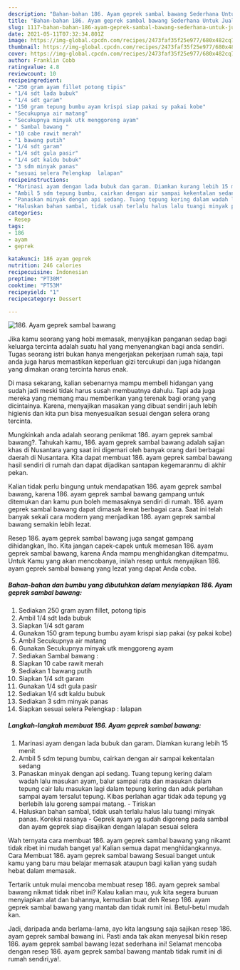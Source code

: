 ```yaml
---
description: "Bahan-bahan 186. Ayam geprek sambal bawang Sederhana Untuk Jualan"
title: "Bahan-bahan 186. Ayam geprek sambal bawang Sederhana Untuk Jualan"
slug: 1117-bahan-bahan-186-ayam-geprek-sambal-bawang-sederhana-untuk-jualan
date: 2021-05-11T07:32:34.801Z
image: https://img-global.cpcdn.com/recipes/2473faf35f25e977/680x482cq70/186-ayam-geprek-sambal-bawang-foto-resep-utama.jpg
thumbnail: https://img-global.cpcdn.com/recipes/2473faf35f25e977/680x482cq70/186-ayam-geprek-sambal-bawang-foto-resep-utama.jpg
cover: https://img-global.cpcdn.com/recipes/2473faf35f25e977/680x482cq70/186-ayam-geprek-sambal-bawang-foto-resep-utama.jpg
author: Franklin Cobb
ratingvalue: 4.8
reviewcount: 10
recipeingredient:
- "250 gram ayam fillet potong tipis"
- "1/4 sdt lada bubuk"
- "1/4 sdt garam"
- "150 gram tepung bumbu ayam krispi siap pakai sy pakai kobe"
- "Secukupnya air matang"
- "Secukupnya minyak utk menggoreng ayam"
- " Sambal bawang "
- "10 cabe rawit merah"
- "1 bawang putih"
- "1/4 sdt garam"
- "1/4 sdt gula pasir"
- "1/4 sdt kaldu bubuk"
- "3 sdm minyak panas"
- "sesuai selera Pelengkap  lalapan"
recipeinstructions:
- "Marinasi ayam dengan lada bubuk dan garam. Diamkan kurang lebih 15 menit"
- "Ambil 5 sdm tepung bumbu, cairkan dengan air sampai kekentalan sedang"
- "Panaskan minyak dengan api sedang. Tuang tepung kering dalam wadah lalu masukan ayam, balur sampai rata dan masukan dalam tepung cair lalu masukan lagi dalam tepung kering dan aduk perlahan sampai ayam tersalut tepung. Kibas perlahan agar tidak ada tepung yg berlebih lalu goreng sampai matang. Tiriskan"
- "Haluskan bahan sambal, tidak usah terlalu halus lalu tuangi minyak panas. Koreksi rasanya Geprek ayam yg sudah digoreng pada sambal dan ayam geprek siap disajikan dengan lalapan sesuai selera"
categories:
- Resep
tags:
- 186
- ayam
- geprek

katakunci: 186 ayam geprek 
nutrition: 246 calories
recipecuisine: Indonesian
preptime: "PT30M"
cooktime: "PT53M"
recipeyield: "1"
recipecategory: Dessert

---
```



![186. Ayam geprek sambal bawang](https://img-global.cpcdn.com/recipes/2473faf35f25e977/680x482cq70/186-ayam-geprek-sambal-bawang-foto-resep-utama.jpg)

Jika kamu seorang yang hobi memasak, menyajikan panganan sedap bagi keluarga tercinta adalah suatu hal yang menyenangkan bagi anda sendiri. Tugas seorang istri bukan hanya mengerjakan pekerjaan rumah saja, tapi anda juga harus memastikan keperluan gizi tercukupi dan juga hidangan yang dimakan orang tercinta harus enak.

Di masa  sekarang, kalian sebenarnya mampu membeli hidangan yang sudah jadi meski tidak harus susah membuatnya dahulu. Tapi ada juga mereka yang memang mau memberikan yang terenak bagi orang yang dicintainya. Karena, menyajikan masakan yang dibuat sendiri jauh lebih higienis dan kita pun bisa menyesuaikan sesuai dengan selera orang tercinta. 



Mungkinkah anda adalah seorang penikmat 186. ayam geprek sambal bawang?. Tahukah kamu, 186. ayam geprek sambal bawang adalah sajian khas di Nusantara yang saat ini digemari oleh banyak orang dari berbagai daerah di Nusantara. Kita dapat membuat 186. ayam geprek sambal bawang hasil sendiri di rumah dan dapat dijadikan santapan kegemaranmu di akhir pekan.

Kalian tidak perlu bingung untuk mendapatkan 186. ayam geprek sambal bawang, karena 186. ayam geprek sambal bawang gampang untuk ditemukan dan kamu pun boleh memasaknya sendiri di rumah. 186. ayam geprek sambal bawang dapat dimasak lewat berbagai cara. Saat ini telah banyak sekali cara modern yang menjadikan 186. ayam geprek sambal bawang semakin lebih lezat.

Resep 186. ayam geprek sambal bawang juga sangat gampang dihidangkan, lho. Kita jangan capek-capek untuk memesan 186. ayam geprek sambal bawang, karena Anda mampu menghidangkan ditempatmu. Untuk Kamu yang akan mencobanya, inilah resep untuk menyajikan 186. ayam geprek sambal bawang yang lezat yang dapat Anda coba.

<!--inarticleads1-->

##### Bahan-bahan dan bumbu yang dibutuhkan dalam menyiapkan 186. Ayam geprek sambal bawang:

1. Sediakan 250 gram ayam fillet, potong tipis
1. Ambil 1/4 sdt lada bubuk
1. Siapkan 1/4 sdt garam
1. Gunakan 150 gram tepung bumbu ayam krispi siap pakai (sy pakai kobe)
1. Ambil Secukupnya air matang
1. Gunakan Secukupnya minyak utk menggoreng ayam
1. Sediakan  Sambal bawang :
1. Siapkan 10 cabe rawit merah
1. Sediakan 1 bawang putih
1. Siapkan 1/4 sdt garam
1. Gunakan 1/4 sdt gula pasir
1. Sediakan 1/4 sdt kaldu bubuk
1. Sediakan 3 sdm minyak panas
1. Siapkan sesuai selera Pelengkap : lalapan




<!--inarticleads2-->

##### Langkah-langkah membuat 186. Ayam geprek sambal bawang:

1. Marinasi ayam dengan lada bubuk dan garam. Diamkan kurang lebih 15 menit
1. Ambil 5 sdm tepung bumbu, cairkan dengan air sampai kekentalan sedang
1. Panaskan minyak dengan api sedang. Tuang tepung kering dalam wadah lalu masukan ayam, balur sampai rata dan masukan dalam tepung cair lalu masukan lagi dalam tepung kering dan aduk perlahan sampai ayam tersalut tepung. Kibas perlahan agar tidak ada tepung yg berlebih lalu goreng sampai matang. - Tiriskan
1. Haluskan bahan sambal, tidak usah terlalu halus lalu tuangi minyak panas. Koreksi rasanya - Geprek ayam yg sudah digoreng pada sambal dan ayam geprek siap disajikan dengan lalapan sesuai selera




Wah ternyata cara membuat 186. ayam geprek sambal bawang yang nikamt tidak ribet ini mudah banget ya! Kalian semua dapat menghidangkannya. Cara Membuat 186. ayam geprek sambal bawang Sesuai banget untuk kamu yang baru mau belajar memasak ataupun bagi kalian yang sudah hebat dalam memasak.

Tertarik untuk mulai mencoba membuat resep 186. ayam geprek sambal bawang nikmat tidak ribet ini? Kalau kalian mau, yuk kita segera buruan menyiapkan alat dan bahannya, kemudian buat deh Resep 186. ayam geprek sambal bawang yang mantab dan tidak rumit ini. Betul-betul mudah kan. 

Jadi, daripada anda berlama-lama, ayo kita langsung saja sajikan resep 186. ayam geprek sambal bawang ini. Pasti anda tak akan menyesal bikin resep 186. ayam geprek sambal bawang lezat sederhana ini! Selamat mencoba dengan resep 186. ayam geprek sambal bawang mantab tidak rumit ini di rumah sendiri,ya!.

